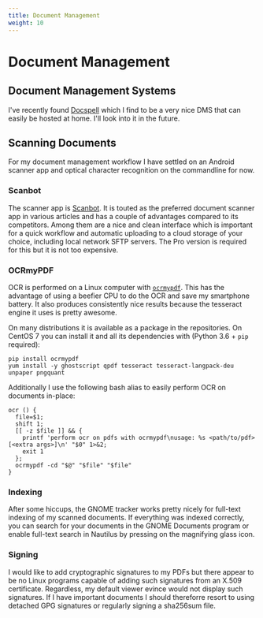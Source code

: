 ```yaml
---
title: Document Management
weight: 10
---
```


# Document Management


## Document Management Systems

I've recently found [Docspell](https://github.com/eikek/docspell) which I find to be
a very nice DMS that can easily be hosted at home. I'll look into it in the future.


## Scanning Documents

For my document management workflow I have settled on an Android scanner app
and optical character recognition on the commandline for now.

### Scanbot

The scanner app is [Scanbot](https://scanbot.io/). It is touted as the preferred
document scanner app in various articles and has a couple of advantages compared
to its competitors. Among them are a nice and clean interface which is important
for a quick workflow and automatic uploading to a cloud storage of your choice,
including local network SFTP servers. The Pro version is required for this but
it is not too expensive.

### OCRmyPDF

OCR is performed on a Linux computer with [`ocrmypdf`](https://ocrmypdf.readthedocs.io/en/latest/installation.html).
This has the advantage of using a beefier CPU to do the OCR and save my smartphone
battery. It also produces consistently nice results because the tesseract engine
it uses is pretty awesome.

On many distributions it is available as a package in the repositories. On CentOS 7
you can install it and all its dependencies with (Python 3.6 + `pip` required):

    pip install ocrmypdf
    yum install -y ghostscript qpdf tesseract tesseract-langpack-deu unpaper pngquant

Additionally I use the following bash alias to easily perform OCR on documents in-place:

    ocr () { 
      file=$1;
      shift 1;
      [[ -z $file ]] && { 
        printf 'perform ocr on pdfs with ocrmypdf\nusage: %s <path/to/pdf> [<extra args>]\n' "$0" 1>&2;
        exit 1
      };
      ocrmypdf -cd "$@" "$file" "$file"
    }

### Indexing

After some hiccups, the GNOME tracker works pretty nicely for full-text indexing of
my scanned documents. If everything was indexed correctly, you can search for your
documents in the GNOME Documents program or enable full-text search in Nautilus by
pressing on the magnifying glass icon.

### Signing

I would like to add cryptographic signatures to my PDFs but there appear to be no Linux
programs capable of adding such signatures from an X.509 certificate. Regardless, my default
viewer evince would not display such signatures. If I have important documents I should
thereforre resort to using detached GPG signatures or regularly signing a sha256sum file.


